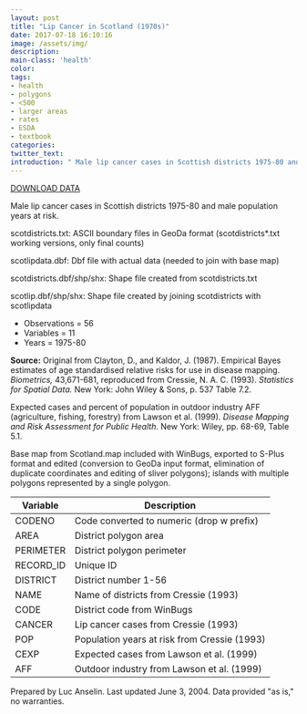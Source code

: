 ```yaml
---
layout: post
title: "Lip Cancer in Scotland (1970s)"
date: 2017-07-18 16:10:16
image: /assets/img/
description:
main-class: 'health'
color:
tags:
- health
- polygons
- <500
- larger areas
- rates
- ESDA
- textbook
categories:
twitter_text:
introduction: " Male lip cancer cases in Scottish districts 1975-80 and male population at risk."
---
```

[DOWNLOAD DATA](../data/scotlip.zip)


Male lip cancer cases in Scottish districts 1975-80 and male population years at risk.

scotdistricts.txt:                   ASCII boundary files in GeoDa format
(scotdistricts\*.txt working         versions, only final counts)         

scotlipdata.dbf:                     Dbf file with actual data (needed to join with base map)              

scotdistricts.dbf/shp/shx:         Shape file created from               scotdistricts.txt                    

scotlip.dbf/shp/shx:                Shape file created by joining        scotdistricts with scotlipdata      

* Observations = 56
* Variables = 11
* Years = 1975-80

**Source:**
 Original from Clayton, D., and Kaldor, J. (1987). Empirical Bayes
estimates of age standardised relative risks for use in disease mapping.
*Biometrics,* 43,671-681, reproduced from Cressie, N. A. C. (1993).
*Statistics for Spatial Data.* New York: John Wiley & Sons, p. 537 Table
7.2.

Expected cases and percent of population in outdoor industry AFF
(agriculture, fishing, forestry) from Lawson et al. (1999). *Disease
Mapping and Risk Assessment for Public Health.* New York: Wiley, pp.
68-69, Table 5.1.

Base map from Scotland.map included with WinBugs, exported to S-Plus
format and edited (conversion to GeoDa input format, elimination of
duplicate coordinates and editing of sliver polygons); islands with
multiple polygons represented by a single polygon.

| **Variable**                         | **Description**                      |
|--|--|
| CODENO             | Code converted to numeric (drop w prefix)|
| AREA               | District polygon area   |
| PERIMETER          | District polygon perimeter  |
| RECORD\_ID         | Unique ID                           |
| DISTRICT           | District number 1-56                |
| NAME               | Name of districts from Cressie (1993)  |
| CODE               | District code from WinBugs          |
| CANCER             | Lip cancer cases from Cressie (1993) |
| POP                | Population years at risk from Cressie (1993) |
| CEXP               | Expected cases from Lawson et al. (1999) |
| AFF                | Outdoor industry from Lawson et al. (1999) |


Prepared by Luc Anselin. Last updated June 3, 2004. Data provided "as is," no warranties.

